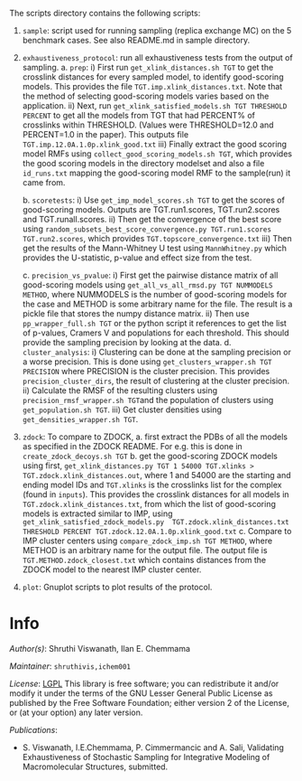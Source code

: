 The scripts directory contains the following scripts:

1. `sample`: script used for running sampling (replica exchange MC) on the 5 benchmark cases.
See also README.md in sample directory.

2.  `exhaustiveness_protocol`: run all exhaustiveness tests from the output of sampling.
	a. `prep`: 
		i) First run `get_xlink_distances.sh TGT` to get the crosslink distances for every sampled model, to identify good-scoring models. This provides the file `TGT.imp.xlink_distances.txt`. Note that the method of selecting good-scoring models varies based on the application. 
		ii) Next, run `get_xlink_satisfied_models.sh TGT THRESHOLD PERCENT` to get all the models from TGT that had PERCENT% of crosslinks within THRESHOLD. (Values were THRESHOLD=12.0 and PERCENT=1.0 in the paper). This outputs file `TGT.imp.12.0A.1.0p.xlink_good.txt` 
		iii) Finally extract the good scoring model RMFs using `collect_good_scoring_models.sh TGT`, which provides the good scoring models in the directory modelset and also a file `id_runs.txt` mapping the good-scoring model RMF to the sample(run) it came from.

	b. `scoretests`:
		i) Use `get_imp_model_scores.sh TGT` to get the scores of good-scoring models. Outputs are TGT.run1.scores, TGT.run2.scores and TGT.runall.scores.
		ii) Then get the convergence of the best score using `random_subsets_best_score_convergence.py TGT.run1.scores TGT.run2.scores`, which provides `TGT.topscore_convergence.txt`
		iii) Then get the results of the Mann-Whitney U test using `MannWhitney.py` which provides the U-statistic, p-value and effect size from the test.

	c. `precision_vs_pvalue`:
		i) First get the pairwise distance matrix of all good-scoring models using `get_all_vs_all_rmsd.py TGT NUMMODELS METHOD`,  where NUMMODELS is the number of good-scoring models for the case and METHOD is some arbitrary name for the file.  The result is a pickle file that stores the numpy distance matrix.
		ii) Then use `pp_wrapper_full.sh TGT` or the python script it references to get the list of p-values, Cramers V and populations for each threshold. This should provide the sampling precision by looking at the data. 
	d. `cluster_analysis`:
		i) Clustering can be done at the sampling precision or a worse precision. This is done using `get_clusters_wrapper.sh TGT PRECISION` where PRECISION is the cluster precision. This provides `precision_cluster_dirs`, the result of clustering at the cluster precision.
		ii) Calculate the RMSF of the resulting clusters using `precision_rmsf_wrapper.sh TGT`and the population of clusters using `get_population.sh TGT`.
		iii) Get cluster densities using `get_densities_wrapper.sh TGT`. 
 
3. `zdock`: To compare to ZDOCK, 
	a. first extract the PDBs of all the models as specified in the ZDOCK README. For e.g. this is done in `create_zdock_decoys.sh TGT`
	b. get the good-scoring ZDOCK models using first, `get_xlink_distances.py TGT 1 54000 TGT.xlinks > TGT.zdock.xlink_distances.out`, where 1 and 54000 are the starting and ending model IDs and `TGT.xlinks` is the crosslinks list for the complex (found in `inputs`). This provides the crosslink distances for all models in `TGT.zdock.xlink_distances.txt`, from which the list of good-scoring models is extracted similar to IMP, using `get_xlink_satisfied_zdock_models.py  TGT.zdock.xlink_distances.txt THRESHOLD PERCENT TGT.zdock.12.0A.1.0p.xlink_good.txt`
	c. Compare to IMP cluster centers using `compare_zdock_imp.sh TGT METHOD`, where METHOD is an arbitrary name for the output file. The output file is 	`TGT.METHOD.zdock_closest.txt` which contains distances from the ZDOCK model to the nearest IMP cluster center. 


4. `plot`: Gnuplot scripts to plot results of the protocol.

# Info

_Author(s)_: Shruthi Viswanath, Ilan E. Chemmama 

_Maintainer_: `shruthivis,ichem001`

_License_: [LGPL](http://www.gnu.org/licenses/old-licenses/lgpl-2.1.html)
This library is free software; you can redistribute it and/or
modify it under the terms of the GNU Lesser General Public
License as published by the Free Software Foundation; either
version 2 of the License, or (at your option) any later version.

_Publications_:
- S. Viswanath, I.E.Chemmama, P. Cimmermancic and A. Sali, Validating Exhaustiveness of Stochastic Sampling for Integrative Modeling of Macromolecular Structures, submitted.

